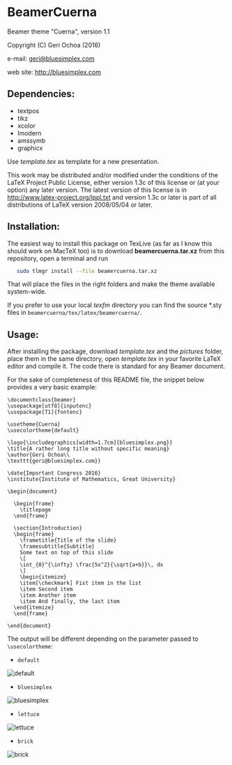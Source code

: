 BeamerCuerna
============

Beamer theme "Cuerna", version 1.1

Copyright (C) Geri Ochoa  (2016)

e-mail: geri@bluesimplex.com

web site: http://bluesimplex.com

Dependencies:
-------------

   - textpos
   - tikz
   - xcolor
   - lmodern
   - amssymb
   - graphicx

Use *template.tex* as template for a new presentation.

This work may be distributed and/or modified under the conditions of the LaTeX
Project Public License, either version 1.3c of this license or (at your option)
any later version. The latest version of this license is in
http://www.latex-project.org/lppl.txt and version 1.3c or later is part of all
distributions of LaTeX version 2008/05/04 or later.

Installation:
-------------
The easiest way to install this package on TexLive (as far as I know this
should work on MacTeX too) is to download **beamercuerna.tar.xz** 
from this repository, open a terminal and run

```bash
   sudo tlmgr install --file beamercuerna.tar.xz
```

That will place the files in the right folders and make the theme available
system-wide. 

If you prefer to use your local *texfm* directory you can find the source *.sty
files in `beamercuerna/tex/latex/beamercuerna/`.

Usage:
------
After installing the package, download *template.tex* and the *pictures*
folder, place them in the same directory, open *template.tex* in your favorite
LaTeX editor and compile it. The code there is standard for any Beamer
document.

For the sake of completeness of this README file, the snippet below provides a
very basic example:

```TeX
\documentclass{beamer}
\usepackage[utf8]{inputenc}
\usepackage[T1]{fontenc}

\usetheme{Cuerna}
\usecolortheme{default}

\logo{\includegraphics[width=1.7cm]{bluesimplex.png}}
\title{A rather long title without specific meaning}
\author{Geri Ochoa\\
\texttt{geri@bluesimplex.com}}

\date{Important Congress 2016}
\institute{Institute of Mathematics, Great University}

\begin{document}

  \begin{frame}
    \titlepage
  \end{frame}

  \section{Introduction}
  \begin{frame}
    \frametitle{Title of the slide}
    \framesubtitle{Subtitle}
    Some text on top of this slide
    \[
    \int_{0}^{\infty} \frac{5x^2}{\sqrt{a+b}}\, dx
    \]
    \begin{itemize}
    \item[\checkmark] Fist item in the list
    \item Second item
    \item Another item
    \item And finally, the last item
  \end{itemize}
  \end{frame}

\end{document}
```

The output will be different depending on the parameter passed to
`\usecolortheme`:

- `default`

![default](https://github.com/geriom/beamercuerna/img/default.png "Default
Colour Theme")

- `bluesimplex`

![bluesimplex](https://github.com/geriom/beamercuerna/img/bluesimplex.png
"Bluesimplex Colour Theme")

- `lettuce`

![lettuce](https://github.com/geriom/beamercuerna/img/lettuce.png "Lettuce
Colour Theme")

- `brick`

![brick](https://github.com/geriom/beamercuerna/img/default.png "Brick Colour
Theme")
